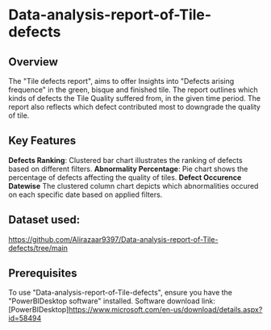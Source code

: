 # Data-analysis-report-of-Tile-defects

## Overview
The "Tile defects report", aims to offer Insights into "Defects arising frequence" in the green, bisque and finished tile. The report outlines which kinds of defects the Tile Quality suffered from, in the given time period. The report also reflects which defect contributed most to downgrade the quality of tile.

## Key Features
**Defects Ranking**: Clustered bar chart illustrates the ranking of defects based on different filters.
**Abnormality Percentage**: Pie chart shows the percentage of defects affecting the quality of tiles.
**Defect Occurence Datewise** The clustered column chart depicts which abnormalities occured on each specific date based on applied filters.

## Dataset used:
https://github.com/Alirazaar9397/Data-analysis-report-of-Tile-defects/tree/main


## Prerequisites
To use "Data-analysis-report-of-Tile-defects", ensure you have the "PowerBIDesktop software" installed.
Software download link: [PowerBIDesktop]https://www.microsoft.com/en-us/download/details.aspx?id=58494
